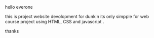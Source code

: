 hello everone

this is project website devolopment for dunkin its only simpple for web course project 
using HTML, CSS and javascript .

thanks 
